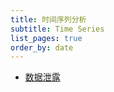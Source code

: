 ```yaml
---
title: 时间序列分析
subtitle: Time Series
list_pages: true
order_by: date
---
```


* [数据泄露](https://www.kaggle.com/code/alexisbcook/data-leakage/tutorial)

